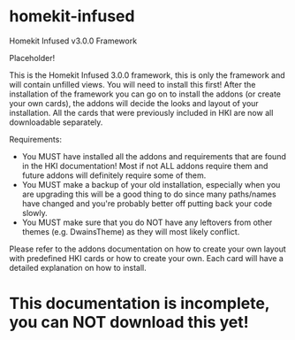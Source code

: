 # homekit-infused
Homekit Infused v3.0.0 Framework

Placeholder!

This is the Homekit Infused 3.0.0 framework, this is only the framework and will contain unfilled views. You will need to install this first!
After the installation of the framework you can go on to install the addons (or create your own cards), the addons will decide the looks and layout of your installation.
All the cards that were previously included in HKI are now all downloadable separately.

Requirements:
  - You MUST have installed all the addons and requirements that are found in the HKI documentation! Most if not ALL addons require them and future addons will definitely require some of them.
  - You MUST make a backup of your old installation, especially when you are upgrading this will be a good thing to do since many paths/names have changed and you're probably better off putting back your code slowly.
  - You MUST make sure that you do NOT have any leftovers from other themes (e.g. DwainsTheme) as they will most likely conflict.

Please refer to the addons documentation on how to create your own layout with predefined HKI cards or how to create your own. Each card will have a detailed explanation on how to install.

# This documentation is incomplete, you can NOT download this yet!
